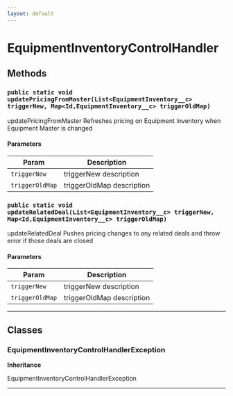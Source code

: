 ```yaml
---
layout: default
---
```

# EquipmentInventoryControlHandler
## Methods
### `public static void updatePricingFromMaster(List<EquipmentInventory__c> triggerNew, Map<Id,EquipmentInventory__c> triggerOldMap)`

updatePricingFromMaster Refreshes pricing on Equipment Inventory when Equipment Master is changed

#### Parameters

|Param|Description|
|---|---|
|`triggerNew`|triggerNew description|
|`triggerOldMap`|triggerOldMap description|

### `public static void updateRelatedDeal(List<EquipmentInventory__c> triggerNew, Map<Id,EquipmentInventory__c> triggerOldMap)`

updateRelatedDeal Pushes pricing changes to any related deals and throw error if those deals are closed

#### Parameters

|Param|Description|
|---|---|
|`triggerNew`|triggerNew description|
|`triggerOldMap`|triggerOldMap description|

---
## Classes
### EquipmentInventoryControlHandlerException

**Inheritance**

EquipmentInventoryControlHandlerException


---
